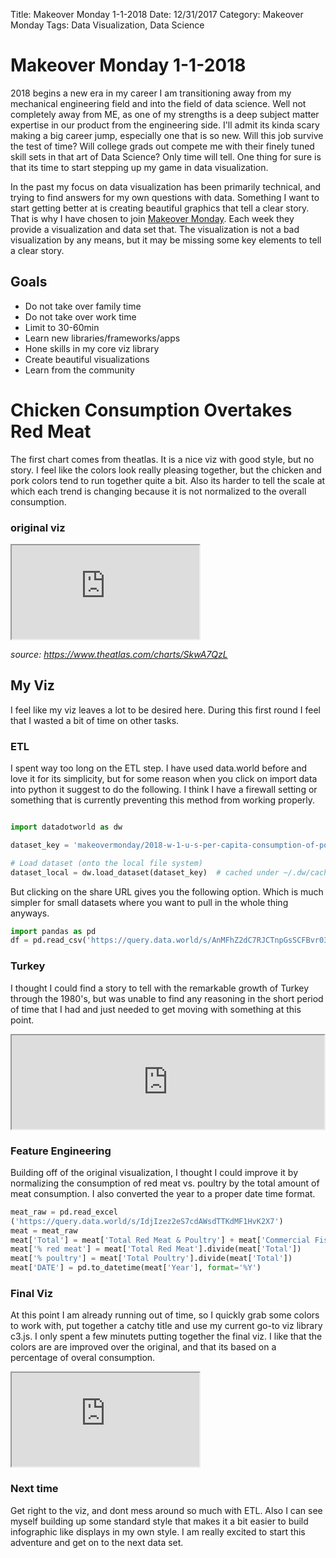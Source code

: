 Title: Makeover Monday 1-1-2018
Date: 12/31/2017
Category: Makeover Monday
Tags: Data Visualization, Data Science

# Makeover Monday 1-1-2018

2018 begins a new era in my career I am transitioning away from my mechanical engineering field and into the field of data science.  Well not completely away from ME, as one of my strengths is a deep subject matter expertise in our product from the engineering side.  I'll admit its kinda scary making a big career jump, especially one that is so new.  Will this job survive the test of time?  Will college grads out compete me with their finely tuned skill sets in that art of Data Science?  Only time will tell.  One thing for sure is that its time to start stepping up my game in data visualization.

In the past my focus on data visualization has been primarily technical, and trying to find answers for my own questions with data.  Something I want to start getting better at is creating beautiful graphics that tell a clear story.  That is why I have chosen to join [Makeover Monday](http://www.makeovermonday.co.uk).  Each week they provide a visualization and data set that.  The visualization is not a bad visualization by any means, but it may be missing some key elements to tell a clear story.  

## Goals

* Do not take over family time
* Do not take over work time
* Limit to 30-60min
* Learn new libraries/frameworks/apps
* Hone skills in my core viz library
* Create beautiful visualizations
* Learn from the community

# Chicken Consumption Overtakes Red Meat

The first chart comes from theatlas. It is a nice viz with good style, but no story.  I feel like the colors look really pleasing together, but the chicken and pork colors tend to run together quite a bit.  Also its harder to tell the scale at which each trend is changing because it is not normalized to the overall consumption.

### original viz

<iframe src="https://www.theatlas.com/charts/SkwA7QzL" scrolling='no'></iframe>

_source: https://www.theatlas.com/charts/SkwA7QzL_

## My Viz

I feel like my viz leaves a lot to be desired here.  During this first round I feel that I wasted a bit of time on other tasks.  


### ETL 

I spent way too long on the ETL step.  I have used data.world before and love it for its simplicity, but for some reason when you click on import data into python it suggest to do the following.  I think I have a firewall setting or something that is currently preventing this method from working properly.

```python

import datadotworld as dw

dataset_key = 'makeovermonday/2018-w-1-u-s-per-capita-consumption-of-poultry-livestock'

# Load dataset (onto the local file system)
dataset_local = dw.load_dataset(dataset_key)  # cached under ~/.dw/cache
```

But clicking on the share URL gives you the following option. Which is much simpler for small datasets where you want to pull in the whole thing anyways.  

```python
import pandas as pd
df = pd.read_csv('https://query.data.world/s/AnMFhZ2dC7RJCTnpGsSCFBvr03a9kl')
```
### Turkey

I thought I could find a story to tell with the remarkable growth of Turkey through the 1980's, but was unable to find any reasoning in the short period of time that I had and just needed to get moving with something at this point.


<iframe src="https://goo.gl/XMT2WK" width='500'></iframe>


### Feature Engineering

Building off of the original visualization, I thought I could improve it by normalizing the consumption of red meat vs. poultry by the total amount of meat consumption.  I also converted the year to a proper date time format.

```python
meat_raw = pd.read_excel
('https://query.data.world/s/IdjIzez2eS7cdAWsdTTKdMF1HvK2X7')
meat = meat_raw
meat['Total'] = meat['Total Red Meat & Poultry'] + meat['Commercial Fish & Shell-Fish']
meat['% red meat'] = meat['Total Red Meat'].divide(meat['Total'])
meat['% poultry'] = meat['Total Poultry'].divide(meat['Total'])
meat['DATE'] = pd.to_datetime(meat['Year'], format='%Y')
```


### Final Viz

At this point I am already running out of time, so I quickly grab some colors to work with, put together a catchy title and use my current go-to viz library c3.js. I only spent a few minutets putting together the final viz.  I like that the colors are are improved over the original, and that its based on a percentage of overal consumption.

<iframe src="https://goo.gl/BU1SCJ"></iframe>


### Next time

Get right to the viz, and dont mess around so much with ETL.  Also I can see myself building up some standard style that makes it a bit easier to build infographic like displays in my own style.  I am really excited to start this adventure and get on to the next data set.



<!-- <style>@import url("https://goo.gl/RrPQm5")</style> -->
<style>@import url("https://goo.gl/TVghHH")</style>
